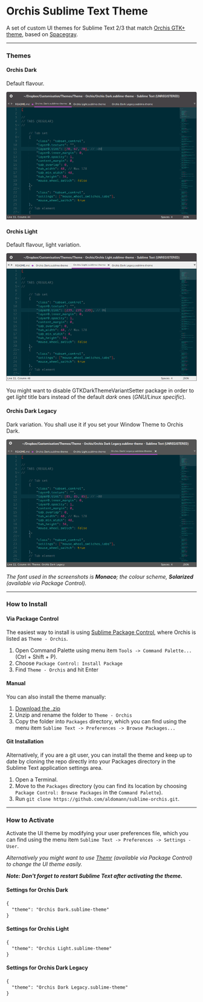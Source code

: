 # Orchis Sublime Text Theme

A set of custom UI themes for Sublime Text 2/3  that match [Orchis GTK+ theme](http://mokaproject.com/orchis-gtk-theme/), based on [Spacegray](https://github.com/kkga/spacegray).

***

### Themes

#### Orchis Dark

Default flavour.

![image](Screenshots/orchis-dark.png)

#### Orchis Light

Default flavour, light variation. 

![image](Screenshots/orchis-light.png)

You might want to disable GTKDarkThemeVariantSetter package in order to get *light* title bars instead of the default *dark* ones (*GNU/Linux specific*).

#### Orchis Dark Legacy

Dark variation. You shall use it if you set your Window Theme to Orchis Dark.

![image](Screenshots/orchis-dark-legacy.png)

*The font used in the screenshots is __Monaco__; the colour scheme, __Solarized__ (available via Package Control).*

***

### How to Install

#### Via Package Control

The easiest way to install is using [Sublime Package Control](https://sublime.wbond.net), where Orchis is listed as `Theme - Orchis`.

1. Open Command Palette using menu item `Tools -> Command Palette...` (Ctrl + Shift + P).
2. Choose `Package Control: Install Package`
3. Find `Theme - Orchis` and hit Enter

#### Manual

You can also install the theme manually:

1. [Download the .zip](https://github.com/aldomann/sublime-orchis/archive/master.zip)
2. Unzip and rename the folder to `Theme - Orchis`
3. Copy the folder into `Packages` directory, which you can find using the menu item `Sublime Text -> Preferences -> Browse Packages...`

#### Git Installation

Alternatively, if you are a git user, you can install the theme and keep up to date by cloning the repo directly into your Packages directory in the Sublime Text application settings area.

1. Open a Terminal.
2. Move to the `Packages` directory (you can find its location by choosing `Package Control: Browse Packages` in the `Command Palette`).
3. Run `git clone https://github.com/aldomann/sublime-orchis.git`.

***

### How to Activate

Activate the UI theme by modifying your user preferences file, which you can find using the menu item `Sublime Text -> Preferences -> Settings - User`.

*Alternatively you might want to use [Themr](https://sublime.wbond.net/packages/Themr) (available via Package Control) to change the UI theme easily.*

***Note: Don't forget to restart Sublime Text after activating the theme.***

#### Settings for Orchis Dark

```
{
  "theme": "Orchis Dark.sublime-theme"
}
```

#### Settings for Orchis Light

```
{
  "theme": "Orchis Light.sublime-theme"
}
```

#### Settings for Orchis Dark Legacy

```
{
  "theme": "Orchis Dark Legacy.sublime-theme"
}
```
